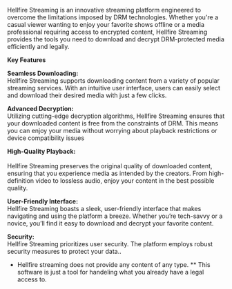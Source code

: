 Hellfire Streaming is an innovative streaming platform engineered to overcome the limitations imposed by DRM technologies. Whether you're a casual viewer wanting to enjoy your favorite shows offline or a media professional requiring access to encrypted content, Hellfire Streaming provides the tools you need to download and decrypt DRM-protected media efficiently and legally.

<b>Key Features</b>

<b>Seamless Downloading:</b><br>
Hellfire Streaming supports downloading content from a variety of popular streaming services. With an intuitive user interface, users can easily select and download their desired media with just a few clicks.

<b>Advanced Decryption:</b><br> 
Utilizing cutting-edge decryption algorithms, Hellfire Streaming ensures that your downloaded content is free from the constraints of DRM. This means you can enjoy your media without worrying about playback restrictions or device compatibility issues

<b>High-Quality Playback:</b><br>  
Hellfire Streaming preserves the original quality of downloaded content, ensuring that you experience media as intended by the creators. From high-definition video to lossless audio, enjoy your content in the best possible quality.

<b>User-Friendly Interface:</b><br> 
Hellfire Streaming boasts a sleek, user-friendly interface that makes navigating and using the platform a breeze. Whether you’re tech-savvy or a novice, you’ll find it easy to download and decrypt your favorite content.

<b>Security:</b><br> 
Hellfire Streaming prioritizes user security. The platform employs robust security measures to protect your data..

* Hellfire streaming does not provide any content of any type.
** This software is just a tool for handeling what you already have a legal access to.
